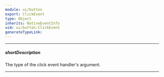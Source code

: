 ```yaml
---
module: ui/button
export: ClickEvent
type: Object
inherits: NativeEventInfo
uid: ui/button:ClickEvent
generateTypeLink: 
---
```

---
##### shortDescription
The type of the click event handler's argument.

---
<!-- Description goes here -->